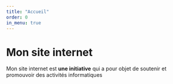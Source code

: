 ```yaml
---
title: "Accueil"
order: 0
in_menu: true
---
```

# Mon site internet

Mon site internet est **une initiative** qui a pour objet de soutenir et promouvoir des activités informatiques 